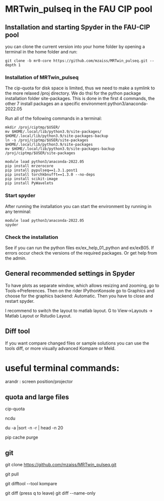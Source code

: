 # MRTwin_pulseq in the FAU CIP pool

## Installation and starting Spyder in the FAU-CIP pool ##

you can clone the current version into your home folder by opening a terminal in the home folder and run:
```
git clone -b mr0-core https://github.com/mzaiss/MRTwin_pulseq.git --depth 1
```

### Installation of MRTwin_pulseq
The cip-quota for disk space is limited, thus we need to make a symlink to the more relaxed /proj directory.
We do thsi for the python package installation folder site-packages.
This is done in the first 4 commands, the other 7 install packages an a specific environment python3/anaconda-2022.05

Run all of the following commands in a terminal:
```
mkdir /proj/ciptmp/$USER/
mv $HOME/.local/lib/python3.9/site-packages/ $HOME/.local/lib/python3.9/site-packages-backup
ln -s /proj/ciptmp/$USER/site-packages $HOME/.local/lib/python3.9/site-packages
mv $HOME/.local/lib/python3.9/site-packages-backup /proj/ciptmp/$USER/site-packages

module load python3/anaconda-2022.05
pip install mrzerocore
pip install pypulseq==1.3.1.post1
pip install torchkbnufft==1.3.0 --no-deps
pip install scikit-image
pip install PyWavelets
```

### Start spyder
After running the installation you can start the environment by running in any terminal:
```
module load python3/anaconda-2022.05
spyder
```

### Check the installation
See if you can run the python files ex/ex_help_01_python and ex/exB05.
If errors occur check the versions of the required packages. Or get help from the admin.

## General recommended settings in Spyder

To have plots as separate window, which allows resizing and zooming, go to Tools->Preferences. Then on the rider IPythonKonsole go to Graphics and choose for the graphics backend: Automatic. 
Then you have to close and restart spyder.

I recommend to switch the layout to matlab layout. G to View->Layouts -> Matlab Layout or Rstudio Layout.


## Diff tool ##
If you want compare changed files or sample solutions you can use the tools diff, or more visually advanced Kompare or Meld.



# useful terminal commands:

arandr : screen position/projector

## quota and large files

cip-quota

ncdu

du -a |sort -n -r | head -n 20

pip cache purge

## git

git clone https://github.com/mzaiss/MRTwin_pulseq.git 

git pull

git difftool --tool kompare

git diff 
(press q to leave)
git diff --name-only
